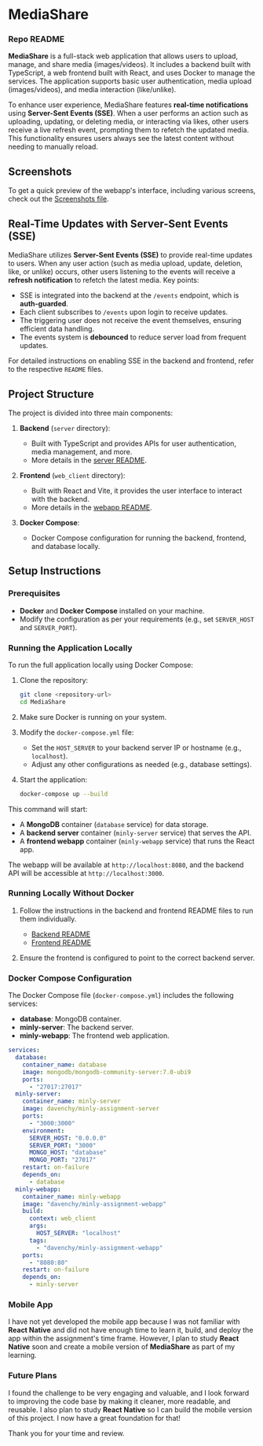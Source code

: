 # MediaShare

### Repo README

**MediaShare** is a full-stack web application that allows users to upload, manage, and share media (images/videos). It includes a backend built with TypeScript, a web frontend built with React, and uses Docker to manage the services. The application supports basic user authentication, media upload (images/videos), and media interaction (like/unlike).

To enhance user experience, MediaShare features **real-time notifications** using **Server-Sent Events (SSE)**. When a user performs an action such as uploading, updating, or deleting media, or interacting via likes, other users receive a live refresh event, prompting them to refetch the updated media. This functionality ensures users always see the latest content without needing to manually reload.

## Screenshots

To get a quick preview of the webapp's interface, including various screens, check out the [Screenshots file](images.md).

## Real-Time Updates with Server-Sent Events (SSE)

MediaShare utilizes **Server-Sent Events (SSE)** to provide real-time updates to users. When any user action (such as media upload, update, deletion, like, or unlike) occurs, other users listening to the events will receive a **refresh notification** to refetch the latest media. Key points:

- SSE is integrated into the backend at the `/events` endpoint, which is **auth-guarded**.
- Each client subscribes to `/events` upon login to receive updates.
- The triggering user does not receive the event themselves, ensuring efficient data handling.
- The events system is **debounced** to reduce server load from frequent updates.

For detailed instructions on enabling SSE in the backend and frontend, refer to the respective `README` files.

## Project Structure

The project is divided into three main components:

1. **Backend** (`server` directory):

   - Built with TypeScript and provides APIs for user authentication, media management, and more.
   - More details in the [server README](server/README.md).

1. **Frontend** (`web_client` directory):

   - Built with React and Vite, it provides the user interface to interact with the backend.
   - More details in the [webapp README](web_client/README.md).

1. **Docker Compose**:

   - Docker Compose configuration for running the backend, frontend, and database locally.

## Setup Instructions

### Prerequisites

- **Docker** and **Docker Compose** installed on your machine.
- Modify the configuration as per your requirements (e.g., set `SERVER_HOST` and `SERVER_PORT`).

### Running the Application Locally

To run the full application locally using Docker Compose:

1. Clone the repository:

   ```bash
   git clone <repository-url>
   cd MediaShare
   ```

1. Make sure Docker is running on your system.

1. Modify the `docker-compose.yml` file:

   - Set the `HOST_SERVER` to your backend server IP or hostname (e.g., `localhost`).
   - Adjust any other configurations as needed (e.g., database settings).

1. Start the application:

   ```bash
   docker-compose up --build
   ```

This command will start:

- A **MongoDB** container (`database` service) for data storage.
- A **backend server** container (`minly-server` service) that serves the API.
- A **frontend webapp** container (`minly-webapp` service) that runs the React app.

The webapp will be available at `http://localhost:8080`, and the backend API will be accessible at `http://localhost:3000`.

### Running Locally Without Docker

1. Follow the instructions in the backend and frontend README files to run them individually.

   - [Backend README](server/README.md)
   - [Frontend README](web_client/README.md)

1. Ensure the frontend is configured to point to the correct backend server.

### Docker Compose Configuration

The Docker Compose file (`docker-compose.yml`) includes the following services:

- **database**: MongoDB container.
- **minly-server**: The backend server.
- **minly-webapp**: The frontend web application.

```yml
services:
  database:
    container_name: database
    image: mongodb/mongodb-community-server:7.0-ubi9
    ports:
      - "27017:27017"
  minly-server:
    container_name: minly-server
    image: davenchy/minly-assignment-server
    ports:
      - "3000:3000"
    environment:
      SERVER_HOST: "0.0.0.0"
      SERVER_PORT: "3000"
      MONGO_HOST: "database"
      MONGO_PORT: "27017"
    restart: on-failure
    depends_on:
      - database
  minly-webapp:
    container_name: minly-webapp
    image: "davenchy/minly-assignment-webapp"
    build:
      context: web_client
      args:
        HOST_SERVER: "localhost"
      tags:
        - "davenchy/minly-assignment-webapp"
    ports:
      - "8080:80"
    restart: on-failure
    depends_on:
      - minly-server
```

### Mobile App

I have not yet developed the mobile app because I was not familiar with **React Native** and did not have enough time to learn it, build, and deploy the app within the assignment's time frame. However, I plan to study **React Native** soon and create a mobile version of **MediaShare** as part of my learning.

### Future Plans

I found the challenge to be very engaging and valuable, and I look forward to improving the code base by making it cleaner, more readable, and reusable. I also plan to study **React Native** so I can build the mobile version of this project. I now have a great foundation for that!

Thank you for your time and review.
